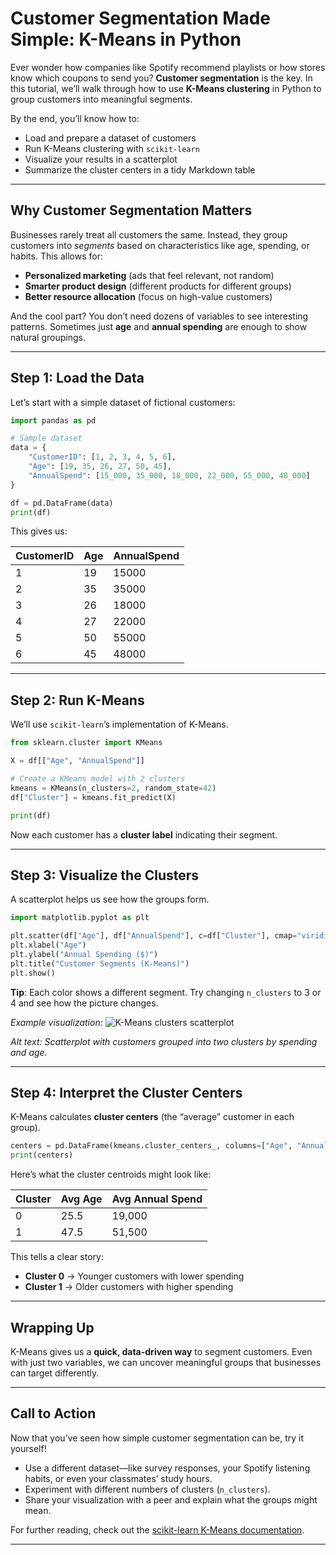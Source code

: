 # Customer Segmentation Made Simple: K-Means in Python

Ever wonder how companies like Spotify recommend playlists or how stores know which coupons to send you? **Customer segmentation** is the key. In this tutorial, we’ll walk through how to use **K-Means clustering** in Python to group customers into meaningful segments.

By the end, you’ll know how to:

- Load and prepare a dataset of customers
- Run K-Means clustering with `scikit-learn`
- Visualize your results in a scatterplot
- Summarize the cluster centers in a tidy Markdown table

---

## Why Customer Segmentation Matters

Businesses rarely treat all customers the same. Instead, they group customers into _segments_ based on characteristics like age, spending, or habits. This allows for:

- **Personalized marketing** (ads that feel relevant, not random)
- **Smarter product design** (different products for different groups)
- **Better resource allocation** (focus on high-value customers)

And the cool part? You don’t need dozens of variables to see interesting patterns. Sometimes just **age** and **annual spending** are enough to show natural groupings.

---

## Step 1: Load the Data

Let’s start with a simple dataset of fictional customers:

```python
import pandas as pd

# Sample dataset
data = {
    "CustomerID": [1, 2, 3, 4, 5, 6],
    "Age": [19, 35, 26, 27, 50, 45],
    "AnnualSpend": [15_000, 35_000, 18_000, 22_000, 55_000, 48_000]
}

df = pd.DataFrame(data)
print(df)
```

This gives us:

| CustomerID | Age | AnnualSpend |
| ---------- | --- | ----------- |
| 1          | 19  | 15000       |
| 2          | 35  | 35000       |
| 3          | 26  | 18000       |
| 4          | 27  | 22000       |
| 5          | 50  | 55000       |
| 6          | 45  | 48000       |

---

## Step 2: Run K-Means

We’ll use `scikit-learn`’s implementation of K-Means.

```python
from sklearn.cluster import KMeans

X = df[["Age", "AnnualSpend"]]

# Create a KMeans model with 2 clusters
kmeans = KMeans(n_clusters=2, random_state=42)
df["Cluster"] = kmeans.fit_predict(X)

print(df)
```

Now each customer has a **cluster label** indicating their segment.

---

## Step 3: Visualize the Clusters

A scatterplot helps us see how the groups form.

```python
import matplotlib.pyplot as plt

plt.scatter(df["Age"], df["AnnualSpend"], c=df["Cluster"], cmap="viridis", s=100)
plt.xlabel("Age")
plt.ylabel("Annual Spending ($)")
plt.title("Customer Segments (K-Means)")
plt.show()
```

**Tip**: Each color shows a different segment. Try changing `n_clusters` to 3 or 4 and see how the picture changes.

_Example visualization:_
![K-Means clusters scatterplot](https://scikit-learn.org/stable/_images/sphx_glr_plot_cluster_comparison_001.png "Scatterplot showing two clusters")

_Alt text: Scatterplot with customers grouped into two clusters by spending and age._

---

## Step 4: Interpret the Cluster Centers

K-Means calculates **cluster centers** (the “average” customer in each group).

```python
centers = pd.DataFrame(kmeans.cluster_centers_, columns=["Age", "AnnualSpend"])
print(centers)
```

Here’s what the cluster centroids might look like:

| Cluster | Avg Age | Avg Annual Spend |
| ------- | ------- | ---------------- |
| 0       | 25.5    | 19,000           |
| 1       | 47.5    | 51,500           |

This tells a clear story:

- **Cluster 0** → Younger customers with lower spending
- **Cluster 1** → Older customers with higher spending

---

## Wrapping Up

K-Means gives us a **quick, data-driven way** to segment customers. Even with just two variables, we can uncover meaningful groups that businesses can target differently.

---

## Call to Action

Now that you’ve seen how simple customer segmentation can be, try it yourself!

- Use a different dataset—like survey responses, your Spotify listening habits, or even your classmates’ study hours.
- Experiment with different numbers of clusters (`n_clusters`).
- Share your visualization with a peer and explain what the groups might mean.

For further reading, check out the [scikit-learn K-Means documentation](https://scikit-learn.org/stable/modules/clustering.html#k-means).

---
